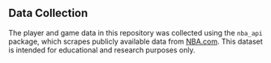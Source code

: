 ## Data Collection

The player and game data in this repository was collected using the `nba_api` package, which scrapes publicly available data from [NBA.com](https://www.nba.com). This dataset is intended for educational and research purposes only.
